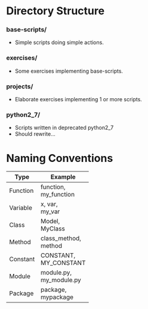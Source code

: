 # Directory Structure
### base-scripts/
- Simple scripts doing simple actions.

### exercises/
- Some exercises implementing base-scripts.

### projects/
- Elaborate exercises implementing 1 or more scripts.

### python2_7/
- Scripts written in deprecated python2_7
 - Should rewrite...

# Naming Conventions

| Type     | Example                      |
| -------- | ---------------------------- |
| Function | function, <br> my_function   |
| Variable | x, var, <br> my_var          |
| Class    | Model, <br> MyClass          |
| Method   | class_method, <br> method    |
| Constant | CONSTANT, <br> MY_CONSTANT   |
| Module   | module.py, <br> my_module.py |
| Package  | package, <br> mypackage      |
